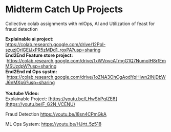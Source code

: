 # Midterm Catch Up Projects
Collective colab assignments with mlOps, AI and Utilization of feast for fraud detection

**Explainable ai project:** &nbsp; &nbsp; &nbsp; &nbsp; &nbsp; https://colab.research.google.com/drive/12PoI-szuzjOrlGEjJxPR5zMDd1_roxPA?usp=sharing <br>
**End2End Feature store project:** &nbsp; &nbsp; &nbsp; &nbsp;https://colab.research.google.com/drive/1xWVpvcATmgG1Q7NumoIH8rfEmMSUzdpW?usp=sharing <br>
**End2End ml Ops systm:** &nbsp; &nbsp; &nbsp; &nbsp; &nbsp; &nbsp;https://colab.research.google.com/drive/1oZNA3OhCgAodYpHIwn2INjDbWJ6nMXp6?usp=sharing <br>
<br>
**Youtube Video:**   <br>
Explainable Project: [https://youtu.be/LHwSbPqIZE8](https://youtu.be/F_G2N_VCENU) <br>

Fraud Detection https://youtu.be/I8sn4CPmGkA <br>

ML Ops System: https://youtu.be/HJrtt_5z518

